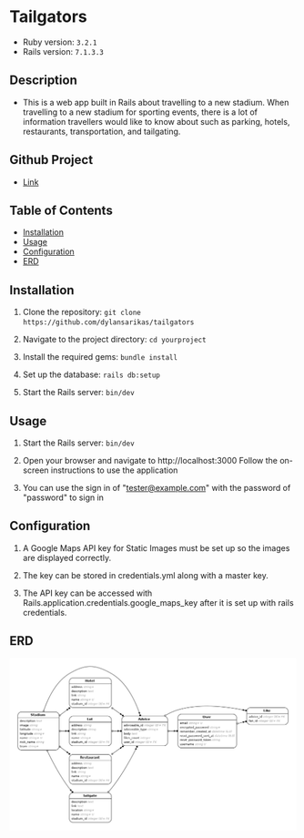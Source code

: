 # Tailgators
- Ruby version: `3.2.1`
- Rails version: `7.1.3.3`

## Description
- This is a web app built in Rails about travelling to a new stadium.  When travelling to a new stadium for sporting events, there is a lot of information travellers would like to know about such as parking, hotels, restaurants, transportation, and tailgating.

## Github Project
- [Link](https://github.com/dylansarikas/tailgators)

## Table of Contents
- [Installation](#installation)
- [Usage](#usage)
- [Configuration](#configuration)
- [ERD](#erd)

## Installation

1. Clone the repository:
`git clone https://github.com/dylansarikas/tailgators`

2. Navigate to the project directory:
`cd yourproject`

3. Install the required gems:
`bundle install`

4. Set up the database:
`rails db:setup`

5. Start the Rails server:
`bin/dev`

## Usage

1. Start the Rails server:
`bin/dev`

2. Open your browser and navigate to http://localhost:3000
Follow the on-screen instructions to use the application

3. You can use the sign in of "tester@example.com" with the password of "password" to sign in

## Configuration

1. A Google Maps API key for Static Images must be set up so the images are displayed correctly.  

2. The key can be stored in credentials.yml along with a master key.  

3. The API key can be accessed with Rails.application.credentials.google_maps_key after it is set up with rails credentials.

## ERD
![ERD](erd.png)
